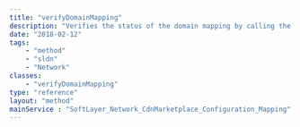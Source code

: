 ```yaml
---
title: "verifyDomainMapping"
description: "Verifies the status of the domain mapping by calling the rest api; will update the status, cname, and vendorCName if necessary and will return the updated values. "
date: "2018-02-12"
tags:
    - "method"
    - "sldn"
    - "Network"
classes:
    - "verifyDomainMapping"
type: "reference"
layout: "method"
mainService : "SoftLayer_Network_CdnMarketplace_Configuration_Mapping"
---
```

